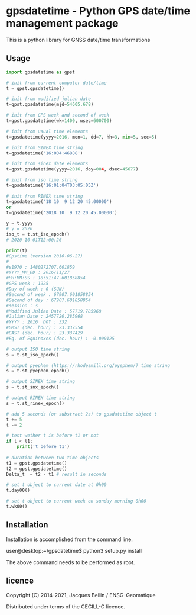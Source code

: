 # gpsdatetime - Python GPS date/time management package

This is a python library for GNSS date/time transformations

## Usage

```python
import gpsdatetime as gpst

# init from current computer date/time
t = gpst.gpsdatetime()

# init from modified julian date 
t=gpst.gpsdatetime(mjd=54605.678)

# init from GPS week and second of week
t=gpst.gpsdatetime(wk=1400, wsec=600700)

# init from usual time elements
t=gpsdatetime(yyyy=2016, mon=1, dd=7, hh=3, min=5, sec=5)

# init from SINEX time string
t=gpsdatetime('16:004:46888')

# init from sinex date elements
t=gpst.gpsdatetime(yyyy=2016, doy=004, dsec=45677)

# init from iso time string
t=gpsdatetime('16:01:04T03:05:05Z')

# init from RINEX time string
t=gpsdatetime('18 10  9 12 20 45.00000')
or
t=gpsdatetime('2018 10  9 12 20 45.00000')

y = t.yyyy
# y = 2020
iso_t = t.st_iso_epoch()
# 2020-10-01T12:00:26

print(t)
#Gpstime (version 2016-06-27)
#
#s1970 : 1480272707.601859
#YYYY_MM_DD : 2016/11/27  
#HH:MM:SS : 18:51:47.601858854
#GPS week : 1925
#Day of week : 0 (SUN)
#Second of week : 67907.601858854 
#Second of day : 67907.601858854  
#session : s
#Modified Julian Date : 57719.785968  
#Julian Date : 2457720.285968
#YYYY : 2016  DOY : 332
#GMST (dec. hour) : 23.337554
#GAST (dec. hour) : 23.337429
#Eq. of Equinoxes (dec. hour) : -0.000125

# output ISO time string 
s = t.st_iso_epoch()

# output pyephem (https://rhodesmill.org/pyephem/) time string 
s = t.st_pyephem_epoch()

# output SINEX time string
s = t.st_snx_epoch()

# output RINEX time string
s = t.st_rinex_epoch()

# add 5 seconds (or substract 2s) to gpsdatetime object t
t += 5
t -= 2

# test wether t is before t1 or not 
if t < t1:
    print('t before t1')
    
# duration between two time objects
t1 = gpst.gpsdatetime()
t2 = gpst.gpsdatetime()
Delta_t  = t2 - t1 # result in seconds

# set t object to current date at 0h00
t.day00()

# set t object to current week on sunday morning 0h00
t.wk00()

```

## Installation

Installation is accomplished from the command line.

user@desktop:~/gpsdatetime$ python3 setup.py install

The above command needs to be performed as root.

## licence

Copyright (C) 2014-2021, Jacques Beilin / ENSG-Geomatique

Distributed under terms of the CECILL-C licence.

